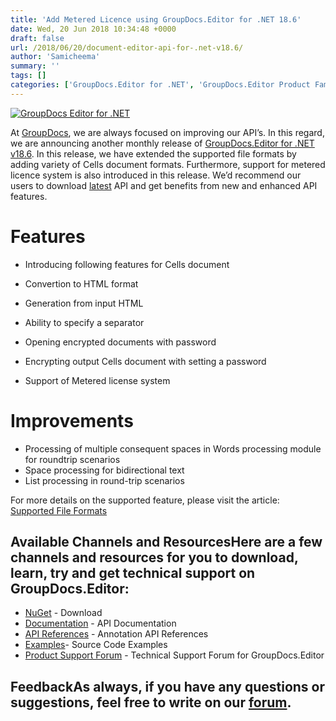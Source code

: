 ```yaml
---
title: 'Add Metered Licence using GroupDocs.Editor for .NET 18.6'
date: Wed, 20 Jun 2018 10:34:48 +0000
draft: false
url: /2018/06/20/document-editor-api-for-.net-v18.6/
author: 'Samicheema'
summary: ''
tags: []
categories: ['GroupDocs.Editor for .NET', 'GroupDocs.Editor Product Family']
---
```


[![GroupDocs Editor for .NET](http://blog.groupdocs.com/wp-content/uploads/sites/4/2017/07/groupdocs-editor.png)](https://www.groupdocs.com/products/editor/net)

At [GroupDocs](https://www.groupdocs.com/), we are always focused on improving our API’s. In this regard, we are announcing another monthly release of [GroupDocs.Editor for .NET v18.6](https://www.groupdocs.com/products/editor/net). In this release, we have extended the supported file formats by adding variety of Cells document formats. Furthermore, support for metered licence system is also introduced in this release. We’d recommend our users to download [latest](https://www.nuget.org/packages/groupdocs.editor) API and get benefits from new and enhanced API features.

# Features

*   Introducing following features for Cells document

*   Convertion to HTML format
*   Generation from input HTML
*   Ability to specify a separator

*   Opening encrypted documents with password
*   Encrypting output Cells document with setting a password
*   Support of Metered license system

# Improvements

*   Processing of multiple consequent spaces in Words processing module for roundtrip scenarios
*   Space processing for bidirectional text
*   List processing in round-trip scenarios

For more details on the supported feature, please visit the article: [Supported File Formats](https://docs.groupdocs.com/display/editornet/Supported+Document+Formats)

## Available Channels and ResourcesHere are a few channels and resources for you to download, learn, try and get technical support on GroupDocs.Editor:

*   [NuGet](https://www.nuget.org/packages/groupdocs.editor "Nuget Package") \- Download
*   [Documentation](https://docs.groupdocs.com/display/editornet/Home "Editor API documentation") - API Documentation
*   [API References](https://apireference.groupdocs.com/net/editor "API References") - Annotation API References
*   [Examples](https://github.com/groupdocs-editor/GroupDocs.Editor-for-.NET "How to use Editor API")\- Source Code Examples
*   [Product Support Forum](https://forum.groupdocs.com/c/editor) - Technical Support Forum for GroupDocs.Editor

## FeedbackAs always, if you have any questions or suggestions, feel free to write on our [forum](https://forum.groupdocs.com/c/editor "Technical Support Forum").





